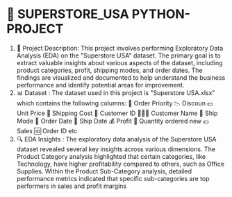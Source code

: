 # 🏪 SUPERSTORE_USA PYTHON-PROJECT
1. 📖 Project Description:
    This project involves performing Exploratory Data Analysis (EDA) on the "Superstore USA" dataset.
   The primary goal is to extract valuable insights about various aspects of the dataset, including product categories, profit, shipping modes, and order dates.
   The findings are visualized and documented to help understand the business performance and identify potential areas for improvement.
2. 📊 Dataset :
   The dataset used in this project is "Superstore USA.xlsx" which contains the following columns:
   📌 Order Priority 📉 Discoun 💵 Unit Price 🚢 Shipping Cost 👤 Customer ID 🧑‍🤝‍🧑 Customer Name 🚚 Ship Mode 📅 Order Date 📅 Ship Date 💰 Profit 🔢 Quantity ordered new 💵 Sales 🆔 Order ID etc
3. 🔍 EDA Insights :
    The exploratory data analysis of the Superstore USA dataset revealed several key insights across various dimensions. 
    The Product Category analysis highlighted that certain categories, like Technology, have higher profitability compared to others, such as Office Supplies.
    Within the Product Sub-Category analysis, detailed performance metrics indicated that specific sub-categories are top performers in sales and profit margins
